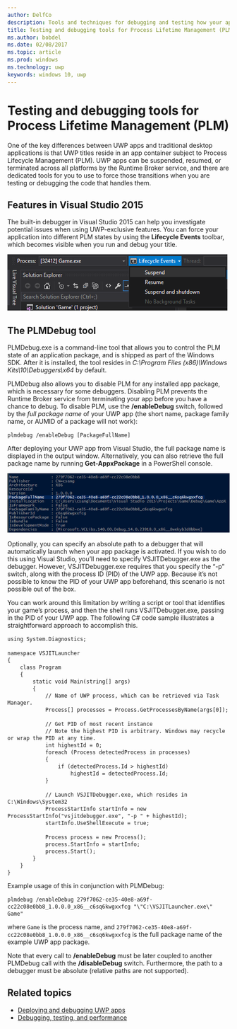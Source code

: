 ```yaml
---
author: DelfCo
description: Tools and techniques for debugging and testing how your app works with Process Lifetime Management.
title: Testing and debugging tools for Process Lifetime Management (PLM)
ms.author: bobdel
ms.date: 02/08/2017
ms.topic: article
ms.prod: windows
ms.technology: uwp
keywords: windows 10, uwp
---
```


# Testing and debugging tools for Process Lifetime Management (PLM)

One of the key differences between UWP apps and traditional desktop applications is that UWP titles reside in an app container subject to Process Lifecycle Management (PLM). UWP apps can be suspended, resumed, or terminated across all platforms by the Runtime Broker service, and there are dedicated tools for you to use to force those transitions when you are testing or debugging the code that handles them.

## Features in Visual Studio 2015

The built-in debugger in Visual Studio 2015 can help you investigate potential issues when using UWP-exclusive features. You can force your application into different PLM states by using the **Lifecycle Events** toolbar, which becomes visible when you run and debug your title.

![Lifecycle Events Toolbar](images/gs-debug-uwp-apps-001.png)

## The PLMDebug tool

PLMDebug.exe is a command-line tool that allows you to control the PLM state of an application package, and is shipped as part of the Windows SDK. After it is installed, the tool resides in *C:\Program Files (x86)\Windows Kits\10\Debuggers\x64* by default. 

PLMDebug also allows you to disable PLM for any installed app package, which is necessary for some debuggers. Disabling PLM prevents the Runtime Broker service from terminating your app before you have a chance to debug. To disable PLM, use the **/enableDebug** switch, followed by the *full package name* of your UWP app (the short name, package family name, or AUMID of a package will not work):

```
plmdebug /enableDebug [PackageFullName]
```

After deploying your UWP app from Visual Studio, the full package name is displayed in the output window. Alternatively, you can also retrieve the full package name by running **Get-AppxPackage** in a PowerShell console.

![Running Get-AppxPackage](images/gs-debug-uwp-apps-003.png)

Optionally, you can specify an absolute path to a debugger that will automatically launch when your app package is activated. If you wish to do this using Visual Studio, you’ll need to specify VSJITDebugger.exe as the debugger. However, VSJITDebugger.exe requires that you specify the “-p” switch, along with the process ID (PID) of the UWP app. Because it’s not possible to know the PID of your UWP app beforehand, this scenario is not possible out of the box.

You can work around this limitation by writing a script or tool that identifies your game’s process, and then the shell runs VSJITDebugger.exe, passing in the PID of your UWP app. The following C# code sample illustrates a straightforward approach to accomplish this.

```
using System.Diagnostics;

namespace VSJITLauncher
{
    class Program
    {
        static void Main(string[] args)
        {
            // Name of UWP process, which can be retrieved via Task Manager.
            Process[] processes = Process.GetProcessesByName(args[0]);

            // Get PID of most recent instance
            // Note the highest PID is arbitrary. Windows may recycle or wrap the PID at any time.
            int highestId = 0;
            foreach (Process detectedProcess in processes)
            {
                if (detectedProcess.Id > highestId)
                    highestId = detectedProcess.Id;
            }

            // Launch VSJITDebugger.exe, which resides in C:\Windows\System32
            ProcessStartInfo startInfo = new ProcessStartInfo("vsjitdebugger.exe", "-p " + highestId);
            startInfo.UseShellExecute = true;

            Process process = new Process();
            process.StartInfo = startInfo;
            process.Start();
        }
    }
}
```

Example usage of this in conjunction with PLMDebug:

```
plmdebug /enableDebug 279f7062-ce35-40e8-a69f-cc22c08e0bb8_1.0.0.0_x86__c6sq6kwgxxfcg "\"C:\VSJITLauncher.exe\" Game"
```
where `Game` is the process name, and `279f7062-ce35-40e8-a69f-cc22c08e0bb8_1.0.0.0_x86__c6sq6kwgxxfcg` is the full package name of the example UWP app package.

Note that every call to **/enableDebug** must be later coupled to another PLMDebug call with the **/disableDebug** switch. Furthermore, the path to a debugger must be absolute (relative paths are not supported).

## Related topics
- [Deploying and debugging UWP apps](deploying-and-debugging-uwp-apps.md)
- [Debugging, testing, and performance](index.md)
